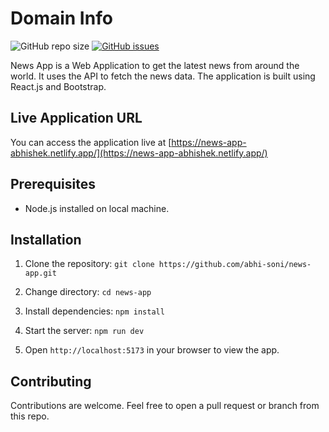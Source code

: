 # Domain Info

![GitHub repo size](https://img.shields.io/github/repo-size/abhi-soni/news-app)
[![GitHub issues](https://img.shields.io/github/issues/abhi-soni/news-app)](https://github.com/abhi-soni/domain-info/issues)

News App is a Web Application to get the latest news from around the world. It uses the API to fetch the news data. The application is built using React.js and Bootstrap.

## Live Application URL

You can access the application live at [https://news-app-abhishek.netlify.app/](https://news-app-abhishek.netlify.app/)

## Prerequisites

- Node.js installed on local machine.

## Installation

1. Clone the repository: `git clone https://github.com/abhi-soni/news-app.git`

2. Change directory: `cd news-app`
3. Install dependencies: `npm install`
4. Start the server: `npm run dev`
5. Open `http://localhost:5173` in your browser to view the app.

## Contributing

Contributions are welcome. Feel free to open a pull request or branch from this repo.
